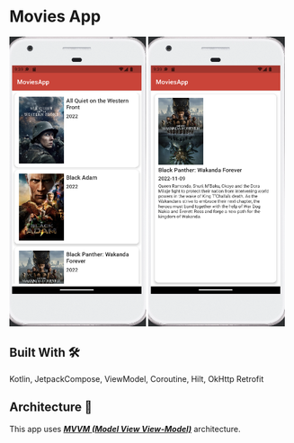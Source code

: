 # Movies App
<img src="https://github.com/andrea-liu87/MoviesApp/blob/master/screenshoots/home.png" width="243" height="516"> <img src="https://github.com/andrea-liu87/MoviesApp/blob/master/screenshoots/detail.png" width="243" height="516">


## Built With 🛠

Kotlin, JetpackCompose, ViewModel, Coroutine, Hilt, OkHttp Retrofit

## Architecture 🗼

This app uses [***MVVM (Model View
View-Model)***](https://developer.android.com/jetpack/docs/guide#recommended-app-arch) architecture.
